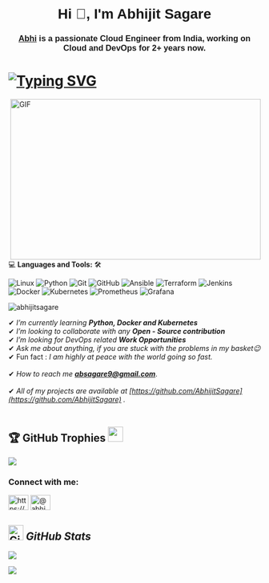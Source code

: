 <!-- Header Section -->
<h1 align="center"><font face="Arial">Hi 👋, I'm Abhijit Sagare <a href="/"></a></font></h1>
<h3 align="center"><font face="Arial"><a href="https://www.linkedin.com/in/abhijit-sagare/" target="_blank" rel="noreferrer">Abhi</a> is a passionate Cloud Engineer from India, working on Cloud and DevOps for 2+ years now.</font></h3>
<h1><a href="https://git.io/typing-svg"><img src="https://readme-typing-svg.demolab.com?font=Fira+Code&weight=500&size=28&pause=1000&color=0FF7000&center=true&vCenter=true&width=1200&height=60&lines=Hi+%F0%9F%91%8B%2C+Explore+world+of+Cloud+%26+DevOps+;With+Abhijit+Sagare%2C+Let's+connect!+" alt="Typing SVG" /></a></h1>

 <img align="right" alt="GIF" src="https://github.com/abhisheknaiidu/abhisheknaiidu/blob/master/code.gif?raw=true" width="500" height="320" />
  
💻 **Languages and Tools:** 🛠️<br>

![Linux](https://img.shields.io/badge/-Linux-black?style=flat-square&logo=Linux)
![Python](https://img.shields.io/badge/-Python-black?style=flat-square&logo=Python)
![Git](https://img.shields.io/badge/-Git-black?style=flat-square&logo=git)
![GitHub](https://img.shields.io/badge/-GitHub-181717?style=flat-square&logo=github)
![Ansible](https://img.shields.io/badge/-Ansible-black?style=flat-square&logo=Ansible)
![Terraform](https://img.shields.io/badge/-Terraform-black?style=flat-square&logo=Terraform)
![Jenkins](https://img.shields.io/badge/-Jenkins-black?style=flat-square&logo=jenkins)
![Docker](https://img.shields.io/badge/-Docker-black?style=flat-square&logo=docker)
![Kubernetes](https://img.shields.io/badge/-Kubernetes-black?style=flat-square&logo=Kubernetes)
![Prometheus](https://img.shields.io/badge/-Prometheus-black?style=flat-square&logo=Prometheus)
![Grafana](https://img.shields.io/badge/-Grafana-black?style=flat-square&logo=Grafana)





<p align="left"> <img src="https://komarev.com/ghpvc/?username=abhijitsagare&label=Profile%20views&color=0e75b6&style=flat" alt="abhijitsagare" /> </p>

✔ *I’m currently learning **Python, Docker and Kubernetes***<br>
✔ *I’m looking to collaborate with any **Open - Source contribution***<br>
✔ *I’m looking for DevOps related **Work Opportunities***<br>
✔ *Ask me about anything, if you are stuck with the problems in my basket😉*<br>
✔ Fun fact : *I am highly at peace with the world going so fast.*<br><br>
✔ *How to reach me **absagare9@gmail.com***.<br><br>
✔ *All of my projects are available at [https://github.com/AbhijitSagare](https://github.com/AbhijitSagare)
.*<br><br>



## 🏆 GitHub Trophies <img src="https://media.giphy.com/media/ObNTw8Uzwy6KQ/giphy.gif" width="30px">
![](https://github-profile-trophy.vercel.app/?username=AbhijitSagare&theme=radical&no-frame=false&no-bg=true&margin-w=4)





<h3 align="left">Connect with me:</h3>
<p align="left">
<a href="https://linkedin.com/in/https://www.linkedin.com/in/abhijit-sagare/" target="blank"><img align="center" src="https://raw.githubusercontent.com/rahuldkjain/github-profile-readme-generator/master/src/images/icons/Social/linked-in-alt.svg" alt="https://www.linkedin.com/in/abhijit-sagare/" height="30" width="40" /></a>
<a href="https://hashnode.com/@abhidevops" target="blank"><img align="center" src="https://raw.githubusercontent.com/rahuldkjain/github-profile-readme-generator/master/src/images/icons/Social/hashnode.svg" alt="@abhidevops" height="30" width="40" /></a>
</p>


## <img src="https://media.giphy.com/media/8UHRm5oY4k4FDxq5QG/giphy.gif" width="30px" alt="GitHub-Status"/>&nbsp;<i><b>GitHub Stats</b></i>

![](https://github-readme-stats.vercel.app/api?username=AbhijitSagare&theme=dark&hide_border=false&include_all_commits=false&count_private=false)<br/>

![](https://github-readme-stats.vercel.app/api/top-langs/?username=AbhijitSagare&theme=dark&hide_border=false&include_all_commits=false&count_private=false&layout=compact)



